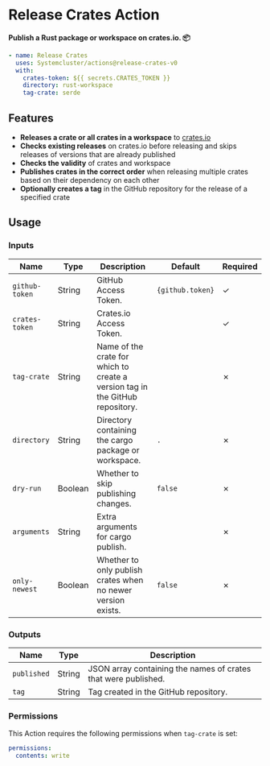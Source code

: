 # Release Crates Action

**Publish a Rust package or workspace on crates.io. 📦**

```yaml
- name: Release Crates
  uses: Systemcluster/actions@release-crates-v0
  with:
    crates-token: ${{ secrets.CRATES_TOKEN }}
    directory: rust-workspace
    tag-crate: serde
```

## Features

- **Releases a crate or all crates in a workspace** to [crates.io](https://crates.io)
- **Checks existing releases** on crates.io before releasing and skips releases of versions that are already published
- **Checks the validity** of crates and workspace
- **Publishes crates in the correct order** when releasing multiple crates based on their dependency on each other
- **Optionally creates a tag** in the GitHub repository for the release of a specified crate

## Usage

### Inputs

| Name | Type | Description | Default | Required |
| --- | --- | --- | --- | --- |
| `github-token` | String | GitHub Access Token. | `{github.token}` | ✓ |
| `crates-token` | String | Crates.io Access Token. |  | ✓ |
| `tag-crate` | String | Name of the crate for which to create a version tag in the GitHub repository. | | ✗ |
| `directory` | String | Directory containing the cargo package or workspace. | `.` | ✗ |
| `dry-run` | Boolean | Whether to skip publishing changes. | `false` | ✗ |
| `arguments` | String | Extra arguments for cargo publish. |  | ✗ |
| `only-newest` | Boolean | Whether to only publish crates when no newer version exists. | `false` | ✗ |

### Outputs

| Name | Type | Description |
| --- | --- | --- |
| `published` | String | JSON array containing the names of crates that were published. |
| `tag` | String | Tag created in the GitHub repository. |

### Permissions

This Action requires the following permissions when `tag-crate` is set:

```yaml
permissions:
  contents: write
```
